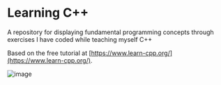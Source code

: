 # Learning C++

A repository for displaying fundamental programming concepts through exercises I have coded while teaching myself C++

Based on the free tutorial at [https://www.learn-cpp.org/](https://www.learn-cpp.org/).


![image](https://user-images.githubusercontent.com/99063625/183375255-fc4aeb40-ea14-4054-8d96-29dea82d1086.png)
